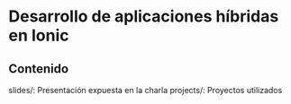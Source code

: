 # Desarrollo de aplicaciones híbridas en Ionic

## Contenido
slides/: Presentación expuesta en la charla
projects/: Proyectos utilizados


